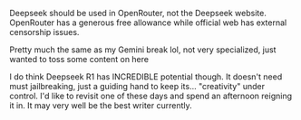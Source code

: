 
Deepseek should be used in OpenRouter, not the Deepseek website. OpenRouter has a generous free allowance while official web has external censorship issues.

Pretty much the same as my Gemini break lol, not very specialized, just wanted to toss some content on here

I do think Deepseek R1 has INCREDIBLE potential though. It doesn't need must jailbreaking, just a guiding hand to keep its... "creativity" under control. I'd like to revisit one of these days and spend an afternoon reigning it in. It may very well be the best writer currently.
